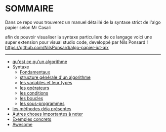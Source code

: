 # SOMMAIRE #

Dans ce repo vous trouverez un manuel détaillé de la syntaxe strict de l'algo papier selon Mr Casali

afin de pouvoir visualiser la syntaxe particuliere de ce langage voici une super extension pour visual studio code, 
developpé par Nils Ponsard ! https://github.com/NilsPonsard/algo-papier-iut-aix
____

- [qu'est ce qu'un algorithme](syntaxe/algo.md)
- Syntaxe
    - [Fondamentaux](syntaxe/fondamentaux.md)
    - [structure générale d'un algorithme](syntaxe/structure.md)
    - [les variables et leur types](syntaxe/variables.md)
    - [les opérateurs](syntaxe/operateurs.md)
    - [les conditions](syntaxe/conditions.md)
    - [les boucles](syntaxe/boucles.md)
    - [les sous-programmes](syntaxe/fonctions.md)
- [les méthodes déja présentes](fonctions_existantes.md)
- [Autres choses importantes à noter](autres_a_noter.md)
- [Exemples concrets](exemples/)
- [Awesome](awesome.md)
